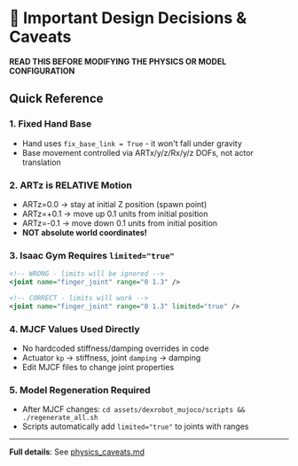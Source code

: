 # 🚨 Important Design Decisions & Caveats

**READ THIS BEFORE MODIFYING THE PHYSICS OR MODEL CONFIGURATION**

## Quick Reference

### 1. **Fixed Hand Base** 
- Hand uses `fix_base_link = True` - it won't fall under gravity
- Base movement controlled via ARTx/y/z/Rx/y/z DOFs, not actor translation

### 2. **ARTz is RELATIVE Motion**
- ARTz=0.0 → stay at initial Z position (spawn point)
- ARTz=+0.1 → move up 0.1 units from initial position
- ARTz=-0.1 → move down 0.1 units from initial position
- **NOT absolute world coordinates!**

### 3. **Isaac Gym Requires `limited="true"`**
```xml
<!-- WRONG - limits will be ignored -->
<joint name="finger_joint" range="0 1.3" />

<!-- CORRECT - limits will work -->  
<joint name="finger_joint" range="0 1.3" limited="true" />
```

### 4. **MJCF Values Used Directly**
- No hardcoded stiffness/damping overrides in code
- Actuator `kp` → stiffness, joint `damping` → damping
- Edit MJCF files to change joint properties

### 5. **Model Regeneration Required**
- After MJCF changes: `cd assets/dexrobot_mujoco/scripts && ./regenerate_all.sh`
- Scripts automatically add `limited="true"` to joints with ranges

---

**Full details**: See [physics_caveats.md](physics_caveats.md)